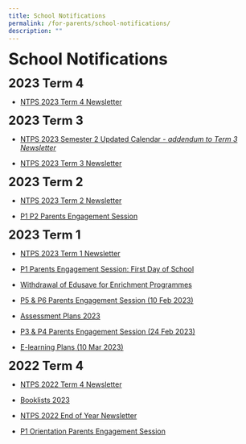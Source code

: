 ```yaml
---
title: School Notifications
permalink: /for-parents/school-notifications/
description: ""
---
```

**<font size="6">School Notifications</font>**

**<font size="5">2023 Term 4</font>**
* [NTPS 2023 Term 4 Newsletter](https://drive.google.com/file/d/1nIxIEUydL-9PDQGXMB3u3fY4CJRUr64X/view?usp=drive_link)

**<font size="5">2023 Term 3</font>**
* [NTPS 2023 Semester 2 Updated Calendar - *addendum to Term 3 Newsletter*](https://drive.google.com/file/d/1sVyHD64klK0W02JOYaPp6FJCHBH14PpA/view?usp=drive_link)

* [NTPS 2023 Term 3 Newsletter](https://drive.google.com/file/d/1ljGhdQ_rBzqnSXC81k__gO7rc8z1_D6K/view?usp=drive_link)

**<font size="5">2023 Term 2</font>**
* [NTPS 2023 Term 2 Newsletter](https://drive.google.com/file/d/1webEHl03bxqleUiLuKO41XkWTrtLK9SR/view?usp=drive_link)

* [P1 P2 Parents Engagement Session](https://for.edu.sg/p1p2parentengagement2023)

**<font size="5">2023 Term 1</font>**

* [NTPS 2023 Term 1 Newsletter](https://drive.google.com/file/d/1yu84Bvew3ef2B-5nnYo0cNKAKQba5Jtq/view?usp=drive_link)

* [P1 Parents Engagement Session: First Day of School](https://drive.google.com/drive/folders/1W8_QmQ8GzLspnhCnGwkhQRJLRmMpSkpu?usp=sharing)
* [Withdrawal of Edusave for Enrichment Programmes](/files/Withdrawal%20of%20Edusave%20for%20Enrichment%20Programmes.pdf)
* [P5 &amp; P6 Parents Engagement Session (10 Feb 2023)](https://drive.google.com/drive/folders/1okPiNFh4sg_rbRJ4h899D7yzZwF5iJau?usp=sharing)
* [Assessment Plans 2023](https://drive.google.com/drive/folders/1XTEISIShHhkN0QWta0NY9WmbiOM7XFo8?usp=share_link)
* [P3 &amp; P4 Parents Engagement Session (24 Feb 2023)](https://for.edu.sg/ntpsp3p4parentsengagement2023)

* [E-learning Plans (10 Mar 2023)](https://drive.google.com/drive/u/0/folders/10mhtbkGeSGcTIEuy7rudRsODDmIdIefN)




**<font size="5">2022 Term 4</font>**

* [NTPS 2022 Term 4 Newsletter](/files/Term%204%20Newsletter%20(12%20Sep%202022).pdf)

* [Booklists 2023](https://drive.google.com/drive/folders/1VlSDIAXAgsdhmUMPfPR78qXJnjIuP5qv?usp=sharing)
* [NTPS 2022 End of Year Newsletter ](/files/NTPS%20End%20of%20Year%20Newsletter%202022%20(FINAL).pdf)
* [P1 Orientation Parents Engagement Session](https://drive.google.com/drive/folders/160lZUYj8ky9HUZBvBfZ4Yb4H0vRmmAZ6?usp=sharing)